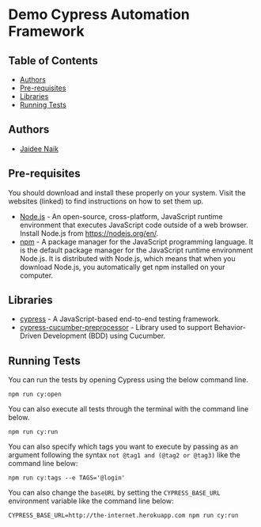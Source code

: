 # Demo Cypress Automation Framework


## Table of Contents


- [Authors](#authors)
- [Pre-requisites](#pre-requisites)
- [Libraries](#libraries)
- [Running Tests](#running-tests)


## Authors
* [Jaidee Naik](https://github.com/jaideepnk0)


## Pre-requisites


You should download and install these properly on your system. Visit the websites (linked) to find instructions on how to set them up.


* [Node.js](https://nodejs.org/en/) - An open-source, cross-platform, JavaScript runtime environment that executes JavaScript code outside of a web browser. Install Node.js from <https://nodejs.org/en/>.
* [npm](https://www.npmjs.com/) - A package manager for the JavaScript programming language. It is the default package manager for the JavaScript runtime environment Node.js. It is distributed with Node.js, which means that when you download Node.js, you automatically get npm installed on your computer.


## Libraries


- [cypress](https://www.cypress.io/) - A JavaScript-based end-to-end testing framework.
- [cypress-cucumber-preprocessor](https://github.com/TheBrainFamily/cypress-cucumber-example) - Library used to support Behavior-Driven Development (BDD) using Cucumber.


## Running Tests


You can run the tests by opening Cypress using the below command line. 
```
npm run cy:open
```


You can also execute all tests through the terminal with the command line below.
```
npm run cy:run
```


You can also specify which tags you want to execute by passing as an argument following the syntax `not @tag1 and (@tag2 or @tag3)` like the command line below:
```
npm run cy:tags --e TAGS='@login'
```


You can also change the `baseURL` by setting the `CYPRESS_BASE_URL` environment variable like the command line below:
```
CYPRESS_BASE_URL=http://the-internet.herokuapp.com npm run cy:run
```